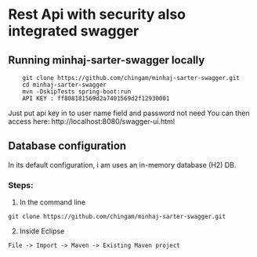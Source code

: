 # Rest Api with security also integrated swagger

## Running minhaj-sarter-swagger locally
```
	git clone https://github.com/chingam/minhaj-sarter-swagger.git
	cd minhaj-sarter-swagger
	mvn -DskipTests spring-boot:run
	API KEY : ff808181569d2a7401569d2f12930001
```
Just put api key in to user name field and password not need
You can then access here: http://localhost:8080/swagger-ui.html



## Database configuration
In its default configuration, i am uses an in-memory database (H2) DB.

### Steps:

1) In the command line
```
git clone https://github.com/chingam/minhaj-sarter-swagger.git
```
2) Inside Eclipse
```
File -> Import -> Maven -> Existing Maven project
```